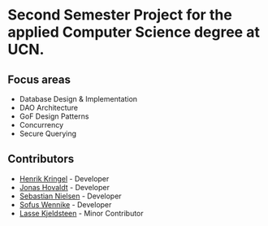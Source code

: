 # Second Semester Project for the applied Computer Science degree at UCN. 

## Focus areas
- Database Design & Implementation
- DAO Architecture
- GoF Design Patterns
- Concurrency
- Secure Querying

## Contributors
- [Henrik Kringel](https://github.com/hhkringel) - Developer
- [Jonas Hovaldt](https://github.com/theirusername) - Developer
- [Sebastian Nielsen](https://github.com/Sebas-Niels) - Developer
- [Sofus Wennike](https://github.com/Sofus-Wennike) - Developer
- [Lasse Kjeldsteen](https://github.com/LasseKJ98) - Minor Contributor
